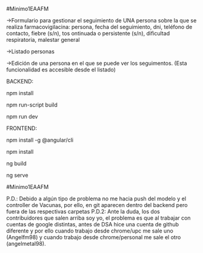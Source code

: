 #Minimo1EAAFM


->Formulario para gestionar el seguimiento de UNA persona sobre la que se
realiza farmacovigilacina: persona, fecha del seguimiento, dni, teléfono de
contacto, fiebre (s/n), tos ontinuada o persistente (s/n), dificultad
respiratoria, malestar general


->Listado personas


->Edición de una persona en el que se puede ver los seguimentos. (Esta
funcionalidad es accesible desde el listado)

BACKEND:


npm install


npm run-script build


npm run dev


FRONTEND:


npm install -g @angular/cli


npm install


ng build


ng serve


#Minimo1EAAFM

P.D.: Debido a algún tipo de problema no me hacia push del modelo y el controller de Vacunas, por ello, en git aparecen dentro del backend pero fuera de las respectivas carpetas
P.D.2: Ante la duda, los dos contribuidores que salen arriba soy yo, el problema es que al trabajar con cuentas de google distintas, antes de DSA hice una cuenta de github diferente y por ello cuando trabajo desde chrome/upc me sale uno (Angelfm98) y cuando trabajo desde chrome/personal me sale el otro (angelmetal98).
